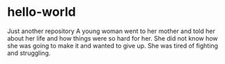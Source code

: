 # hello-world
Just another repository
A young woman went to her mother and told her about her life and how things were so hard for her. She did not know how she was going to make it and wanted to give up. She was tired of fighting and struggling.

